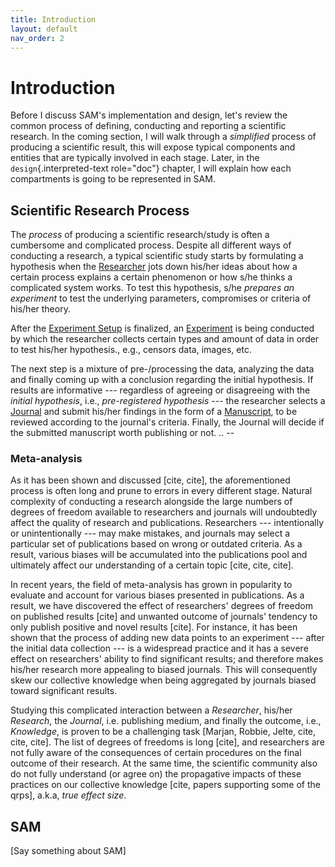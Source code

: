 ```yaml
---
title: Introduction
layout: default
nav_order: 2
---
```


Introduction
============

Before I discuss SAM's implementation and design, let's review the
common process of defining, conducting and reporting a scientific
research. In the coming section, I will walk through a *simplified*
process of producing a scientific result, this will expose typical
components and entities that are typically involved in each stage.
Later, in the `design`{.interpreted-text role="doc"} chapter, I will
explain how each compartments is going to be represented in SAM.

Scientific Research Process
---------------------------

The *process* of producing a scientific research/study is often a
cumbersome and complicated process. Despite all different ways of
conducting a research, a typical scientific study starts by formulating
a hypothesis when the [Researcher](design.md#design-researcher) jots
down his/her ideas about how a certain process explains a certain
phenomenon or how s/he thinks a complicated system works. To test this
hypothesis, s/he *prepares an experiment* to test the underlying
parameters, compromises or criteria of his/her theory.

After the [Experiment Setup](design.md#design-experiment-setup) is
finalized, an [Experiment](design.md#design-experiment) is being
conducted by which the researcher collects certain types and amount of
data in order to test his/her hypothesis., e.g., censors data, images,
etc.

The next step is a mixture of pre-/processing the data, analyzing the
data and finally coming up with a conclusion regarding the initial
hypothesis. If results are informative --- regardless of agreeing or
disagreeing with the *initial hypothesis*, i.e., *pre-registered
hypothesis* --- the researcher selects a
[Journal](design.md#design-journal) and submit his/her findings in the
form of a [Manuscript](design.md#design-submission), to be reviewed
according to the journal's criteria. Finally, the Journal will decide if
the submitted manuscript worth publishing or not. .. \--

### Meta-analysis

As it has been shown and discussed \[cite, cite\], the aforementioned
process is often long and prune to errors in every different stage.
Natural complexity of conducting a research alongside the large numbers
of degrees of freedom available to researchers and journals will
undoubtedly affect the quality of research and publications. Researchers
--- intentionally or unintentionally --- may make mistakes, and journals
may select a particular set of publications based on wrong or outdated
criteria. As a result, various biases will be accumulated into the
publications pool and ultimately affect our understanding of a certain
topic \[cite, cite, cite\].

In recent years, the field of meta-analysis has grown in popularity to
evaluate and account for various biases presented in publications. As a
result, we have discovered the effect of researchers' degrees of freedom
on published results \[cite\] and unwanted outcome of journals\'
tendency to only publish positive and novel results \[cite\]. For
instance, it has been shown that the process of adding new data points
to an experiment --- after the initial data collection --- is a
widespread practice and it has a severe effect on researchers' ability
to find significant results; and therefore makes his/her research more
appealing to biased journals. This will consequently skew our collective
knowledge when being aggregated by journals biased toward significant
results.

Studying this complicated interaction between a *Researcher*, his/her
*Research*, the *Journal*, i.e. publishing medium, and finally the
outcome, i.e., *Knowledge*, is proven to be a challenging task \[Marjan,
Robbie, Jelte, cite, cite, cite\]. The list of degrees of freedoms is
long \[cite\], and researchers are not fully aware of the consequences
of certain procedures on the final outcome of their research. At the
same time, the scientific community also do not fully understand (or
agree on) the propagative impacts of these practices on our collective
knowledge \[cite, papers supporting some of the qrps\], a.k.a, *true
effect size*.

SAM
---

\[Say something about SAM\]
